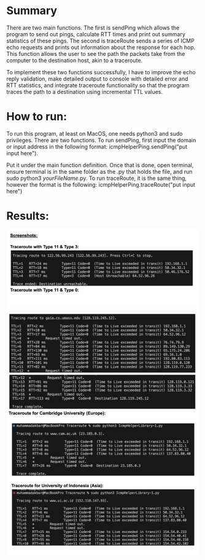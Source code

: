 # Summary
There are two main functions. The first is sendPing which allows the program to send out pings,
calculate RTT times and print out summary statistics of these pings. The second is traceRoute
sends a series of ICMP echo requests and prints out information about the response for each
hop. This function allows the user to see the path the packets take from the computer to the
destination host, akin to a traceroute.

To implement these two functions successfully, I have to
improve the echo reply validation, make detailed output to console with detailed error and
RTT statistics, and integrate traceroute functionality so that the program traces the path to a
destination using incremental TTL values.

# How to run:
To run this program, at least on MacOS, one needs python3 and sudo privileges. There are two
functions. To run sendPing, first input the domain or input address in the following format:
icmpHelperPing.sendPing("put input here").

Put it under the main function definition. Once that is done, open terminal, ensure terminal is in
the same folder as the .py that holds the file, and run sudo python3 _yourFileName_.py.
To run traceRoute, it is the same thing, however the format is the following:
icmpHelperPing.traceRoute("put input here")

# Results:

![screenshot 1](./screen1.png)
![screenshot 2](./screen2.png)
![screenshot 3](./screen3.png)

